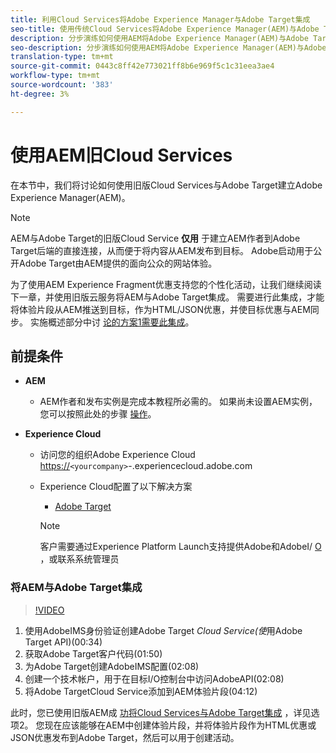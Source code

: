 ```yaml
---
title: 利用Cloud Services将Adobe Experience Manager与Adobe Target集成
seo-title: 使用传统Cloud Services将Adobe Experience Manager(AEM)与Adobe Target集成
description: 分步演练如何使用AEM将Adobe Experience Manager(AEM)与Adobe Target集成Cloud Service
seo-description: 分步演练如何使用AEM将Adobe Experience Manager(AEM)与Adobe Target集成Cloud Service
translation-type: tm+mt
source-git-commit: 0443c8ff42e773021ff8b6e969f5c1c31eea3ae4
workflow-type: tm+mt
source-wordcount: '383'
ht-degree: 3%

---
```



# 使用AEM旧Cloud Services

在本节中，我们将讨论如何使用旧版Cloud Services与Adobe Target建立Adobe Experience Manager(AEM)。

>[!NOTE]
>
> AEM与Adobe Target的旧版Cloud Service **仅用** 于建立AEM作者到Adobe Target后端的直接连接，从而便于将内容从AEM发布到目标。 Adobe启动用于公开Adobe Target由AEM提供的面向公众的网站体验。

为了使用AEM Experience Fragment优惠支持您的个性化活动，让我们继续阅读下一章，并使用旧版云服务将AEM与Adobe Target集成。 需要进行此集成，才能将体验片段从AEM推送到目标，作为HTML/JSON优惠，并使目标优惠与AEM同步。 实施概述部分中讨 [论的方案1需要此集成](./overview.md#personalization-using-aem-experience-fragment)。

## 前提条件

* **AEM**

   * AEM作者和发布实例是完成本教程所必需的。 如果尚未设置AEM实例，您可以按照此处的步骤 [操作](./implementation.md#set-up-aem)。

* **Experience Cloud**
   * 访问您的组织Adobe Experience Cloud <https://>`<yourcompany>`-.experiencecloud.adobe.com
   * Experience Cloud配置了以下解决方案
      * [Adobe Target](https://experiencecloud.adobe.com)

      >[!NOTE]
      >
      > 客户需要通过Experience Platform Launch支持提供Adobe和AdobeI/ [O](https://helpx.adobe.com/cn/contact/enterprise-support.ec.html) ，或联系系统管理员



### 将AEM与Adobe Target集成

>[!VIDEO](https://video.tv.adobe.com/v/28428?quality=12&learn=on)

1. 使用AdobeIMS身份验证创建Adobe Target *Cloud Service(使*&#x200B;用Adobe Target API)(00:34)
2. 获取Adobe Target客户代码(01:50)
3. 为Adobe Target创建AdobeIMS配置(02:08)
4. 创建一个技术帐户，用于在目标I/O控制台中访问AdobeAPI(02:08)
5. 将Adobe TargetCloud Service添加到AEM体验片段(04:12)

此时，您已使用旧版AEM成 [功将Cloud Services与Adobe Target集成](./using-aem-cloud-services.md#integrating-aem-target-options) ，详见选项2。 您现在应该能够在AEM中创建体验片段，并将体验片段作为HTML优惠或JSON优惠发布到Adobe Target，然后可以用于创建活动。

